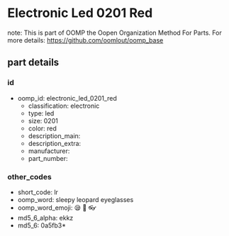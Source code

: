 # Electronic Led 0201 Red  

note: This is part of OOMP the Oopen Organization Method For Parts. For more details: https://github.com/oomlout/oomp_base

##  part details





### id
* oomp_id: electronic_led_0201_red
  * classification: electronic
  * type: led
  * size: 0201
  * color: red
  * description_main: 
  * description_extra: 
  * manufacturer: 
  * part_number: 

### other_codes
* short_code: lr
* oomp_word: sleepy leopard eyeglasses
* oomp_word_emoji: :sleepy: :leopard: :eyeglasses:
* md5_6_alpha: ekkz
* md5_6: 0a5fb3* 